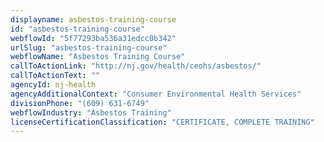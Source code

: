 ```yaml
---
displayname: asbestos-training-course
id: "asbestos-training-course"
webflowId: "5f77293ba536a31edcc0b342"
urlSlug: "asbestos-training-course"
webflowName: "Asbestos Training Course"
callToActionLink: "http://nj.gov/health/ceohs/asbestos/"
callToActionText: ""
agencyId: nj-health
agencyAdditionalContext: "Consumer Environmental Health Services"
divisionPhone: "(609) 631-6749"
webflowIndustry: "Asbestos Training"
licenseCertificationClassification: "CERTIFICATE, COMPLETE TRAINING"
---
```


